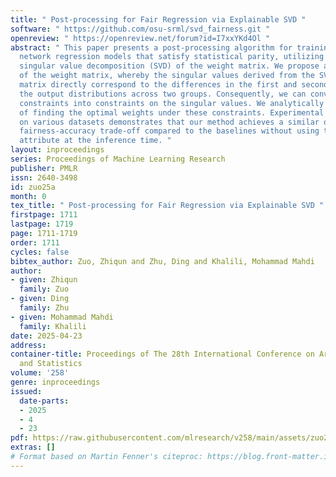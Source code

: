 ```yaml
---
title: " Post-processing for Fair Regression via Explainable SVD "
software: " https://github.com/osu-srml/svd_fairness.git "
openreview: " https://openreview.net/forum?id=I7xxYKd4Ol "
abstract: " This paper presents a post-processing algorithm for training fair neural
  network regression models that satisfy statistical parity, utilizing an explainable
  singular value decomposition (SVD) of the weight matrix. We propose a linear transformation
  of the weight matrix, whereby the singular values derived from the SVD of the transformed
  matrix directly correspond to the differences in the first and second moments of
  the output distributions across two groups. Consequently, we can convert the fairness
  constraints into constraints on the singular values. We analytically solve the problem
  of finding the optimal weights under these constraints. Experimental validation
  on various datasets demonstrates that our method achieves a similar or superior
  fairness-accuracy trade-off compared to the baselines without using the sensitive
  attribute at the inference time. "
layout: inproceedings
series: Proceedings of Machine Learning Research
publisher: PMLR
issn: 2640-3498
id: zuo25a
month: 0
tex_title: " Post-processing for Fair Regression via Explainable SVD "
firstpage: 1711
lastpage: 1719
page: 1711-1719
order: 1711
cycles: false
bibtex_author: Zuo, Zhiqun and Zhu, Ding and Khalili, Mohammad Mahdi
author:
- given: Zhiqun
  family: Zuo
- given: Ding
  family: Zhu
- given: Mohammad Mahdi
  family: Khalili
date: 2025-04-23
address:
container-title: Proceedings of The 28th International Conference on Artificial Intelligence
  and Statistics
volume: '258'
genre: inproceedings
issued:
  date-parts:
  - 2025
  - 4
  - 23
pdf: https://raw.githubusercontent.com/mlresearch/v258/main/assets/zuo25a/zuo25a.pdf
extras: []
# Format based on Martin Fenner's citeproc: https://blog.front-matter.io/posts/citeproc-yaml-for-bibliographies/
---
```

